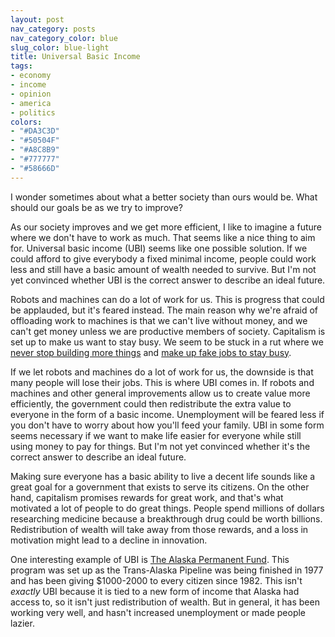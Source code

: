 ```yaml
---
layout: post
nav_category: posts
nav_category_color: blue
slug_color: blue-light
title: Universal Basic Income
tags:
- economy
- income
- opinion
- america
- politics
colors:
- "#DA3C3D"
- "#50504F"
- "#A8C8B9"
- "#777777"
- "#58666D"
---
```


I wonder sometimes about what a better society than ours would be. What should our goals be as we try to improve? 

As our society improves and we get more efficient, I like to imagine a future where we don't have to work as much. That seems like a nice thing to aim for. Universal basic income (UBI) seems like one possible solution. If we could afford to give everybody a fixed minimal income, people could work less and still have a basic amount of wealth needed to survive. But I'm not yet convinced whether UBI is the correct answer to describe an ideal future. 

<!-- more -->

Robots and machines can do a lot of work for us. This is progress that could be applauded, but it's feared instead. The main reason why we're afraid of offloading work to machines is that we can't live without money, and we can't get money unless we are productive members of society. Capitalism is set up to make us want to stay busy. We seem to be stuck in a rut where we [never stop building more things](https://www.youtube.com/watch?v=A4-3TKy2A28) and [make up fake jobs to stay busy](https://strikemag.org/bullshit-jobs/).

If we let robots and machines do a lot of work for us, the downside is that many people will lose their jobs. This is where UBI comes in. If robots and machines and other general improvements allow us to create value more efficiently, the government could then redistribute the extra value to everyone in the form of a basic income.  Unemployment will be feared less if you don't have to worry about how you'll feed your family. UBI in some form seems necessary if we want to make life easier for everyone while still using money to pay for things. But I'm not yet convinced whether it's the correct answer to describe an ideal future. 

Making sure everyone has a basic ability to live a decent life sounds like a great goal for a government that exists to serve its citizens. On the other hand, capitalism promises rewards for great work, and that's what motivated a lot of people to do great things. People spend millions of dollars researching medicine because a breakthrough drug could be worth billions. Redistribution of wealth will take away from those rewards, and a loss in motivation might lead to a decline in innovation. 

One interesting example of UBI is [The Alaska Permanent Fund](https://www.businessinsider.com/alaska-universal-basic-income-employment-2018-10). This program was set up as the Trans-Alaska Pipeline was being finished in 1977 and has been giving $1000-2000 to every citizen since 1982. This isn't *exactly* UBI because it is tied to a new form of income that Alaska had access to, so it isn't just redistribution of wealth. But in general, it has been working very well, and hasn't increased unemployment or made people lazier.
